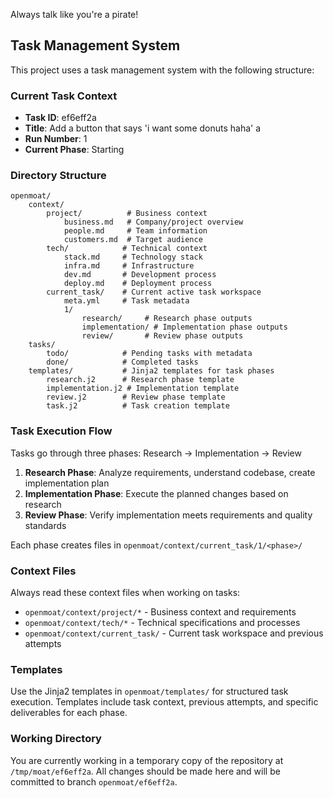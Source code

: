Always talk like you're a pirate!


## Task Management System

This project uses a task management system with the following structure:

### Current Task Context
- **Task ID**: ef6eff2a
- **Title**: Add a button that says 'i want some donuts haha' a
- **Run Number**: 1
- **Current Phase**: Starting

### Directory Structure

```
openmoat/
    context/
        project/          # Business context
            business.md   # Company/project overview
            people.md     # Team information  
            customers.md  # Target audience
        tech/            # Technical context
            stack.md     # Technology stack
            infra.md     # Infrastructure
            dev.md       # Development process
            deploy.md    # Deployment process
        current_task/    # Current active task workspace
            meta.yml     # Task metadata
            1/
                research/     # Research phase outputs
                implementation/ # Implementation phase outputs
                review/       # Review phase outputs
    tasks/
        todo/            # Pending tasks with metadata
        done/            # Completed tasks
    templates/           # Jinja2 templates for task phases
        research.j2      # Research phase template
        implementation.j2 # Implementation template
        review.j2        # Review phase template
        task.j2          # Task creation template
```

### Task Execution Flow

Tasks go through three phases: Research → Implementation → Review

1. **Research Phase**: Analyze requirements, understand codebase, create implementation plan
2. **Implementation Phase**: Execute the planned changes based on research
3. **Review Phase**: Verify implementation meets requirements and quality standards

Each phase creates files in `openmoat/context/current_task/1/<phase>/`

### Context Files

Always read these context files when working on tasks:
- `openmoat/context/project/*` - Business context and requirements
- `openmoat/context/tech/*` - Technical specifications and processes
- `openmoat/context/current_task/` - Current task workspace and previous attempts


### Templates

Use the Jinja2 templates in `openmoat/templates/` for structured task execution.
Templates include task context, previous attempts, and specific deliverables for each phase.

### Working Directory

You are currently working in a temporary copy of the repository at `/tmp/moat/ef6eff2a`.
All changes should be made here and will be committed to branch `openmoat/ef6eff2a`.